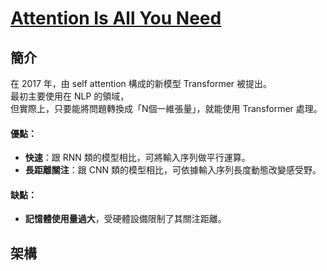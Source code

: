 # [Attention Is All You Need](https://arxiv.org/abs/1706.03762)

## 簡介
在 2017 年，由 self attention 構成的新模型 Transformer 被提出。  
最初主要使用在 NLP 的領域，  
但實際上，只要能將問題轉換成「N個一維張量」，就能使用 Transformer 處理。

#### 優點：
* **快速**：跟 RNN 類的模型相比，可將輸入序列做平行運算。
* **長距離關注**：跟 CNN 類的模型相比，可依據輸入序列長度動態改變感受野。

#### 缺點：
* **記憶體使用量過大**，受硬體設備限制了其關注距離。

## 架構

